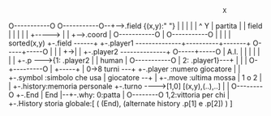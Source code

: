                                                                X
  O-----------O             O-----------O--+-->.field  {(x,y):" "}
  |           |             |           |  |             ^     Y
  |  partita  |             |   field   |  |             |
  |           |     +-----> |           |  +-->.coord    |
  O-----------O     |       O-----------O          |     |
    |               |                            sorted(x,y)
    +-.field  ------+
    +-.player1 --------------+----------+-------+  O-----+-----O
    |                        |          |       +->|           |
    +-.player2 --------------+    O-----+-----O    |    A.I.   |
    |                        |    |           |    |           |
    +-.p --->{1: .player2    |    |   human   |    O-----------O
    |         2: .player1}---+    |           |
    |                             O-+---------O
    |                         +-----+
    |  0->8 turni ---+        +-.player :numero giocatore
    |                |        +-.symbol :simbolo che usa
    |  giocatore --+ |        +-.move   :ultima mossa
    |     1 o 2    | |        +-.history:memoria personale
    +-.turno ---->[1,0]                  [(x,y),(..),..]
    |
    |        O--------O
    +-.End   |  End   |--+-.why: 0:patta
    |        O--------O          1,2:vittoria per chi
    |
    +-.History
        storia globale:[ ( (End),
                           (alternate history .p[1] e .p[2]) ) ]










